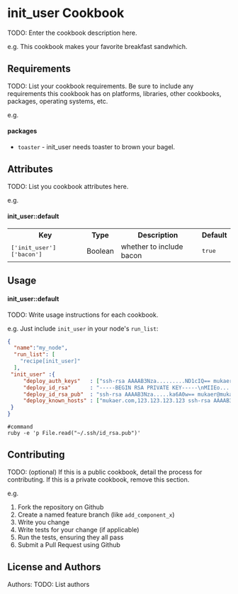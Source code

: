 init_user Cookbook
==================
TODO: Enter the cookbook description here.

e.g.
This cookbook makes your favorite breakfast sandwhich.

Requirements
------------
TODO: List your cookbook requirements. Be sure to include any requirements this cookbook has on platforms, libraries, other cookbooks, packages, operating systems, etc.

e.g.
#### packages
- `toaster` - init_user needs toaster to brown your bagel.

Attributes
----------
TODO: List you cookbook attributes here.

e.g.
#### init_user::default
<table>
  <tr>
    <th>Key</th>
    <th>Type</th>
    <th>Description</th>
    <th>Default</th>
  </tr>
  <tr>
    <td><tt>['init_user']['bacon']</tt></td>
    <td>Boolean</td>
    <td>whether to include bacon</td>
    <td><tt>true</tt></td>
  </tr>
</table>

Usage
-----
#### init_user::default
TODO: Write usage instructions for each cookbook.

e.g.
Just include `init_user` in your node's `run_list`:

```json
{
  "name":"my_node",
  "run_list": [
    "recipe[init_user]"
  ],
 "init_user" :{
	 "deploy_auth_keys"   : ["ssh-rsa AAAAB3Nza.........ND1cIQ== mukaer@localhost.localdomain" ],
     "deploy_id_rsa"      : "-----BEGIN RSA PRIVATE KEY-----\nMIIEo.....3tPqVsbk=\n-----END RSA PRIVATE KEY-----\n",
	 "deploy_id_rsa_pub"  : "ssh-rsa AAAAB3Nza.....ka6A0w== mukaer@mukaer.com\n",
	 "deploy_known_hosts" : ["mukaer.com,123.123.123.123 ssh-rsa AAAAB3Nza..........SiscQ=="]
 }
}
```

```bsh
#command 
ruby -e 'p File.read("~/.ssh/id_rsa.pub")'
```

Contributing
------------
TODO: (optional) If this is a public cookbook, detail the process for contributing. If this is a private cookbook, remove this section.

e.g.
1. Fork the repository on Github
2. Create a named feature branch (like `add_component_x`)
3. Write you change
4. Write tests for your change (if applicable)
5. Run the tests, ensuring they all pass
6. Submit a Pull Request using Github

License and Authors
-------------------
Authors: TODO: List authors
